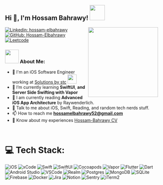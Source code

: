 
## Hi 👋, I'm Hossam Bahrawy! <img src="https://media.giphy.com/media/mGcNjsfWAjY5AEZNw6/giphy.gif" width="50">

<img align='right' src="https://sticker-collection.com/stickers/plain/HackerBoyStickers/512/e98bd111-0a21-430b-af9a-51037bdec587file_2965514.webp" width="230">

[![Linkedin: hossam-elbahrawy](https://img.shields.io/badge/-hossam.bahrawy-blue?style=flat-square&logo=Linkedin&logoColor=white&link=https://www.linkedin.com/in/hossam-bahrawy/)](https://www.linkedin.com/in/hossam-bahrawy/)
[![GitHub: Hossam-Elbahrawy](https://img.shields.io/github/followers/hossam-elbahrawy?label=follow&style=social)](https://github.com/Hossam-Elbahrawy)
[![Leetcode](https://img.shields.io/badge/-LeetCode-FFA116?style=flat&logo=LeetCode&logoColor=black)](https://leetcode.com/Hossam-Elbahrawy/)

### <img src="https://github.com/TheDudeThatCode/TheDudeThatCode/raw/master/Assets/Developer.gif" width="45" /> About Me:
- 🏦 I'm an iOS Software Engineer working at [Solutions by stc](https://www.linkedin.com/company/solutionsbystc/mycompany)
      <img src="https://media.giphy.com/media/WUlplcMpOCEmTGBtBW/giphy.gif" width="30">
- 🌱 I’m currently learning **SwiftUI**, **and Server Side Swifting with Vapor**
- 📖 I am currently reading **Advanced iOS App Architecture** by Raywenderlich.
- 💬 Talk to me about iOS, Swift, Reading, and random tech nerds stuff.
- 📫 How to reach me **hossamelbahrawy52@gmail.com**
- 📄 Know about my experiences [Hossam-Bahrawy CV](https://github.com/Hossam-Elbahrawy/Hossam-Elbahrawy/blob/a435b069216b9c23206426a2a855a0c457a829e3/Hossam%20El-Bahrawy%20-%20iOS%20Engineer%20CV.pdf)

<br />

# 💻 Tech Stack:
![iOS](https://img.shields.io/badge/IOS-%2320232a.svg?style=for-the-badge&logo=apple&logoColor=white)
![xCode](https://img.shields.io/badge/Xcode-007ACC?style=for-the-badge&logo=Xcode&logoColor=white)
![Swift](https://img.shields.io/badge/Swift-FA7343?style=for-the-badge&logo=swift&logoColor=white) 
![SwiftUI](https://img.shields.io/badge/Swiftui-%2302569B.svg?style=for-the-badge&logo=swift&logoColor=white)
![Cocoapods](https://img.shields.io/badge/cocoapods-FA2A02?style=for-the-badge&logo=cocoapods&logoColor=white)
![Vapor](https://img.shields.io/badge/Vapor-%2320232a.svg?style=for-the-badge&logo=vapor&logoColor=white)
![Flutter](https://img.shields.io/badge/Flutter-%2302569B.svg?style=for-the-badge&logo=Flutter&logoColor=white) 
![Dart](https://img.shields.io/badge/dart-%230175C2.svg?style=for-the-badge&logo=dart&logoColor=white)
![Android Studio](https://img.shields.io/badge/Android_Studio-3DDC84?style=for-the-badge&logo=android-studio&logoColor=white)
![VSCode](https://img.shields.io/badge/VSCode-0078D4?style=for-the-badge&logo=visual%20studio%20code&logoColor=white)
![Realm](https://img.shields.io/badge/Realm-39477F?style=for-the-badge&logo=realm&logoColor=white)
![Postgres](https://img.shields.io/badge/postgres-%23316192.svg?style=for-the-badge&logo=postgresql&logoColor=white) 
![MongoDB](https://img.shields.io/badge/MongoDB-%234ea94b.svg?style=for-the-badge&logo=mongodb&logoColor=white) 
![SQLite](https://img.shields.io/badge/sqlite-%2307405e.svg?style=for-the-badge&logo=sqlite&logoColor=white) 
![Firebase](https://img.shields.io/badge/firebase-%23039BE5.svg?style=for-the-badge&logo=firebase) 
![Docker](https://img.shields.io/badge/docker-%230db7ed.svg?style=for-the-badge&logo=docker&logoColor=white)
![Jira](https://img.shields.io/badge/Jira-0052CC?style=for-the-badge&logo=Jira&logoColor=white)
![Notion](https://img.shields.io/badge/Notion-%23000000.svg?style=for-the-badge&logo=notion&logoColor=white) 
![Sentry](https://img.shields.io/badge/Sentry-black?style=for-the-badge&logo=Sentry&logoColor=#362D59)
![iTerm2](https://img.shields.io/badge/iTerm2-000000?style=for-the-badge&logo=iterm2&logoColor=white)
